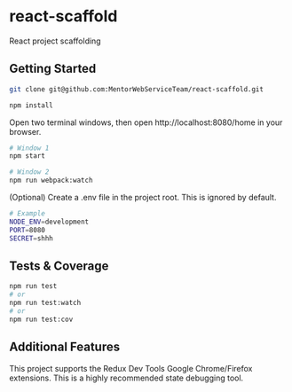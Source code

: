 # react-scaffold
React project scaffolding

## Getting Started
```sh
git clone git@github.com:MentorWebServiceTeam/react-scaffold.git

npm install
```

Open two terminal windows, then open http://localhost:8080/home in your browser.
```sh
# Window 1
npm start

# Window 2
npm run webpack:watch
```

(Optional) Create a .env file in the project root. This is ignored by default.
```sh
# Example
NODE_ENV=development
PORT=8080
SECRET=shhh
```

## Tests & Coverage
```sh
npm run test
# or
npm run test:watch
# or
npm run test:cov
```

## Additional Features
This project supports the Redux Dev Tools Google Chrome/Firefox extensions. This is a highly recommended state debugging tool. 
